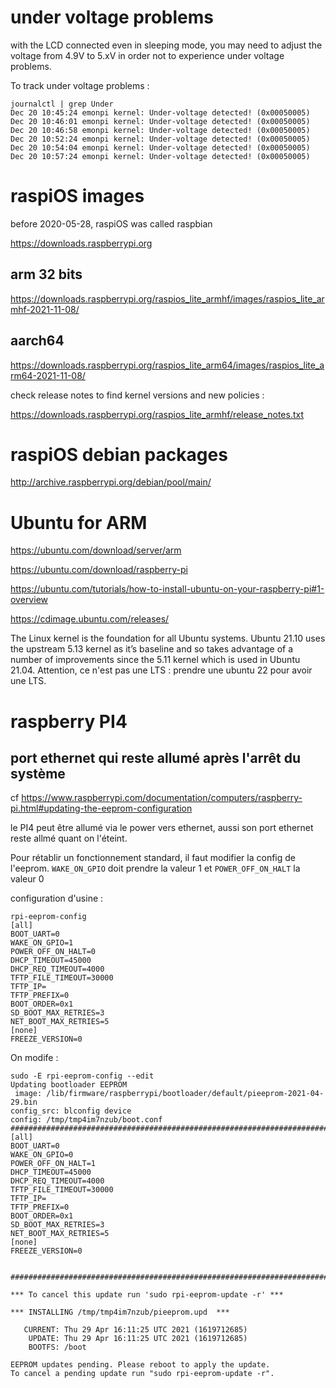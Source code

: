 # under voltage problems

with the LCD connected even in sleeping mode, you may need to adjust the voltage from 4.9V to 5.xV in order not to experience under voltage problems.

To track under voltage problems :


```
journalctl | grep Under
Dec 20 10:45:24 emonpi kernel: Under-voltage detected! (0x00050005)
Dec 20 10:46:01 emonpi kernel: Under-voltage detected! (0x00050005)
Dec 20 10:46:58 emonpi kernel: Under-voltage detected! (0x00050005)
Dec 20 10:52:24 emonpi kernel: Under-voltage detected! (0x00050005)
Dec 20 10:54:04 emonpi kernel: Under-voltage detected! (0x00050005)
Dec 20 10:57:24 emonpi kernel: Under-voltage detected! (0x00050005)
```

# raspiOS images

before 2020-05-28, raspiOS was called raspbian

https://downloads.raspberrypi.org 

## arm 32 bits

https://downloads.raspberrypi.org/raspios_lite_armhf/images/raspios_lite_armhf-2021-11-08/ 

## aarch64

https://downloads.raspberrypi.org/raspios_lite_arm64/images/raspios_lite_arm64-2021-11-08/  

check release notes to find kernel versions and new policies :

https://downloads.raspberrypi.org/raspios_lite_armhf/release_notes.txt

# raspiOS debian packages

http://archive.raspberrypi.org/debian/pool/main/ 



# Ubuntu for ARM

https://ubuntu.com/download/server/arm

https://ubuntu.com/download/raspberry-pi

https://ubuntu.com/tutorials/how-to-install-ubuntu-on-your-raspberry-pi#1-overview

https://cdimage.ubuntu.com/releases/

The Linux kernel is the foundation for all Ubuntu systems. Ubuntu 21.10 uses the upstream 5.13 kernel as it’s baseline and so takes advantage of a number of improvements since the 5.11 kernel which is used in Ubuntu 21.04. Attention, ce n'est pas une LTS : prendre une ubuntu 22 pour avoir une LTS.

# raspberry PI4 

## port ethernet qui reste allumé après l'arrêt du système

cf https://www.raspberrypi.com/documentation/computers/raspberry-pi.html#updating-the-eeprom-configuration

le PI4 peut être allumé via le power vers ethernet, aussi son port ethernet reste allmé quant on l'éteint.

Pour rétablir un fonctionnement standard, il faut modifier la config de l'eeprom. `WAKE_ON_GPIO` doit prendre la valeur 1 et `POWER_OFF_ON_HALT` la valeur 0

configuration d'usine :
```
rpi-eeprom-config
[all]
BOOT_UART=0
WAKE_ON_GPIO=1
POWER_OFF_ON_HALT=0
DHCP_TIMEOUT=45000
DHCP_REQ_TIMEOUT=4000
TFTP_FILE_TIMEOUT=30000
TFTP_IP=
TFTP_PREFIX=0
BOOT_ORDER=0x1
SD_BOOT_MAX_RETRIES=3
NET_BOOT_MAX_RETRIES=5
[none]
FREEZE_VERSION=0
```
On modife :
```
sudo -E rpi-eeprom-config --edit
Updating bootloader EEPROM
 image: /lib/firmware/raspberrypi/bootloader/default/pieeprom-2021-04-29.bin
config_src: blconfig device
config: /tmp/tmp4im7nzub/boot.conf
################################################################################
[all]
BOOT_UART=0
WAKE_ON_GPIO=0
POWER_OFF_ON_HALT=1
DHCP_TIMEOUT=45000
DHCP_REQ_TIMEOUT=4000
TFTP_FILE_TIMEOUT=30000
TFTP_IP=
TFTP_PREFIX=0
BOOT_ORDER=0x1
SD_BOOT_MAX_RETRIES=3
NET_BOOT_MAX_RETRIES=5
[none]
FREEZE_VERSION=0


################################################################################

*** To cancel this update run 'sudo rpi-eeprom-update -r' ***

*** INSTALLING /tmp/tmp4im7nzub/pieeprom.upd  ***

   CURRENT: Thu 29 Apr 16:11:25 UTC 2021 (1619712685)
    UPDATE: Thu 29 Apr 16:11:25 UTC 2021 (1619712685)
    BOOTFS: /boot

EEPROM updates pending. Please reboot to apply the update.
To cancel a pending update run "sudo rpi-eeprom-update -r".
```
